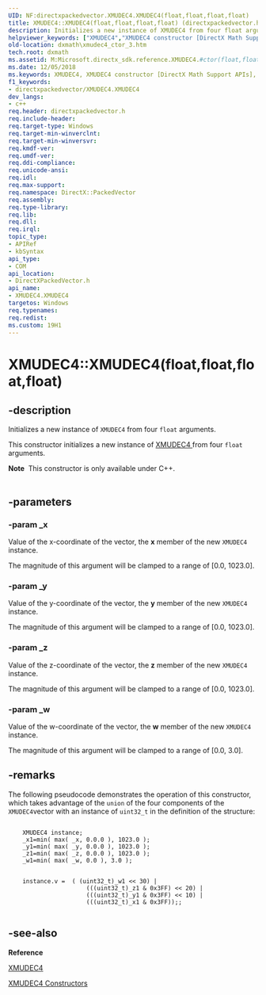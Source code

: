 ```yaml
---
UID: NF:directxpackedvector.XMUDEC4.XMUDEC4(float,float,float,float)
title: XMUDEC4::XMUDEC4(float,float,float,float) (directxpackedvector.h)
description: Initializes a new instance of XMUDEC4 from four float arguments.helpviewer_keywords: ["XMUDEC4","XMUDEC4 constructor [DirectX Math Support APIs]","XMUDEC4 constructor [DirectX Math Support APIs]","XMUDEC4 structure","XMUDEC4 structure [DirectX Math Support APIs]","XMUDEC4 constructor","XMUDEC4.XMUDEC4","XMUDEC4.XMUDEC4(float","float","float","float)","XMUDEC4::XMUDEC4","XMUDEC4::XMUDEC4(float","float","float","float)","dxmath.xmudec4_ctor_3"]
old-location: dxmath\xmudec4_ctor_3.htm
tech.root: dxmath
ms.assetid: M:Microsoft.directx_sdk.reference.XMUDEC4.#ctor(float,float,float,float)
ms.date: 12/05/2018
ms.keywords: XMUDEC4, XMUDEC4 constructor [DirectX Math Support APIs], XMUDEC4 constructor [DirectX Math Support APIs],XMUDEC4 structure, XMUDEC4 structure [DirectX Math Support APIs],XMUDEC4 constructor, XMUDEC4.XMUDEC4, XMUDEC4.XMUDEC4(float,float,float,float), XMUDEC4::XMUDEC4, XMUDEC4::XMUDEC4(float,float,float,float), dxmath.xmudec4_ctor_3
f1_keywords:
- directxpackedvector/XMUDEC4.XMUDEC4
dev_langs:
- c++
req.header: directxpackedvector.h
req.include-header: 
req.target-type: Windows
req.target-min-winverclnt: 
req.target-min-winversvr: 
req.kmdf-ver: 
req.umdf-ver: 
req.ddi-compliance: 
req.unicode-ansi: 
req.idl: 
req.max-support: 
req.namespace: DirectX::PackedVector
req.assembly: 
req.type-library: 
req.lib: 
req.dll: 
req.irql: 
topic_type:
- APIRef
- kbSyntax
api_type:
- COM
api_location:
- DirectXPackedVector.h
api_name:
- XMUDEC4.XMUDEC4
targetos: Windows
req.typenames: 
req.redist: 
ms.custom: 19H1
---
```


# XMUDEC4::XMUDEC4(float,float,float,float)


## -description


Initializes a new instance of <code>XMUDEC4</code> from four <code>float</code> arguments.
    

This constructor initializes a new instance of <a href="https://docs.microsoft.com/windows/desktop/api/directxpackedvector/ns-directxpackedvector-xmudec4">XMUDEC4 </a> from four
	<code>float</code> arguments.
<div class="alert"><b>Note</b>  This constructor is only available under C++.
    </div><div> </div>

## -parameters




### -param _x

Value of the x-coordinate of the vector, the <b>x</b> member of the new
		    <code>XMUDEC4</code> instance.
		

The magnitude of this argument will be clamped to a range of [0.0, 1023.0].
		


### -param _y

Value of the y-coordinate of the vector, the <b>y</b> member of the new
		    <code>XMUDEC4</code> instance.
		

The magnitude of this argument will be clamped to a range of [0.0, 1023.0].
		


### -param _z

Value of the z-coordinate of the vector, the <b>z</b> member of the new
		    <code>XMUDEC4</code> instance.
		

The magnitude of this argument will be clamped to a range of [0.0, 1023.0].
		


### -param _w

Value of the w-coordinate of the vector, the <b>w</b> member of the new
		    <code>XMUDEC4</code> instance.
		

The magnitude of this argument will be clamped to a range of [0.0, 3.0].
		


## -remarks



The following pseudocode demonstrates the operation of this constructor, which takes
	    advantage of the <code>union</code> of the four components of the <code>XMUDEC4</code>vector with an instance of <code>uint32_t</code> in the definition of the structure:
	


```

	XMUDEC4 instance;
	_x1=min( max( _x, 0.0.0 ), 1023.0 );
	_y1=min( max( _y, 0.0.0 ), 1023.0 );
	_z1=min( max( _z, 0.0.0 ), 1023.0 );
	_w1=min( max( _w, 0.0 ), 3.0 );


	instance.v =  ( (uint32_t)_w1 << 30) |
                      (((uint32_t)_z1 & 0x3FF) << 20) |
                      (((uint32_t)_y1 & 0x3FF) << 10) |
                      (((uint32_t)_x1 & 0x3FF));;
      
```





## -see-also




<b>Reference</b>



<a href="https://docs.microsoft.com/windows/desktop/api/directxpackedvector/ns-directxpackedvector-xmudec4">XMUDEC4</a>



<a href="https://docs.microsoft.com/windows/desktop/dxmath/xmudec4-ctor">XMUDEC4 Constructors</a>
 

 

